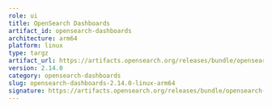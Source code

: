 ```yaml
---
role: ui
title: OpenSearch Dashboards
artifact_id: opensearch-dashboards
architecture: arm64
platform: linux
type: targz
artifact_url: https://artifacts.opensearch.org/releases/bundle/opensearch-dashboards/2.14.0/opensearch-dashboards-2.14.0-linux-arm64.tar.gz
version: 2.14.0
category: opensearch-dashboards
slug: opensearch-dashboards-2.14.0-linux-arm64
signature: https://artifacts.opensearch.org/releases/bundle/opensearch-dashboards/2.14.0/opensearch-dashboards-2.14.0-linux-arm64.tar.gz.sig
---
```



